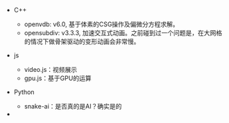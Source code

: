 - C++
  - openvdb: v6.0, 基于体素的CSG操作及偏微分方程求解。
  - opensubdiv: v3.3.3, 加速交互式动画。之前碰到过一个问题是，在大网格的情况下做骨架驱动的变形动画会非常慢。
  
- js
  - video.js：视频展示
  - gpu.js：基于GPU的运算
  
- Python
  - snake-ai：是否真的是AI？确实是的
  
- 


